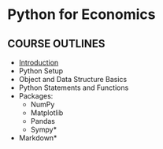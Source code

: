 # Python for Economics

## COURSE OUTLINES

- [Introduction]()
- Python Setup
- Object and Data Structure Basics
- Python Statements and Functions
- Packages:
  - NumPy
  - Matplotlib
  - Pandas
  - Sympy*
- Markdown*

